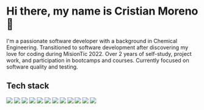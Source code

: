 # Hi there, my name is Cristian Moreno 👋

I'm a passionate software developer with a background in Chemical Engineering. Transitioned to software development after discovering my love for coding during MisionTic 2022. Over 2 years of self-study, project work, and participation in bootcamps and courses. Currently focused on software quality and testing.

## Tech stack

<p>
    <img src = "https://img.shields.io/badge/Java-ED8B00?style=for-the-badge&logo=openjdk&logoColor=white">
    <img src = "https://img.shields.io/badge/Python-14354C?style=for-the-badge&logo=python&logoColor=white">
    <img src = "https://img.shields.io/badge/C%23-239120?style=for-the-badge&logo=c-sharp&logoColor=white">
    <img src = "https://img.shields.io/badge/JavaScript-323330?style=for-the-badge&logo=javascript&logoColor=F7DF1E">
    <img src = "https://img.shields.io/badge/Spring-6DB33F?style=for-the-badge&logo=spring&logoColor=white">
    <img src = "https://img.shields.io/badge/Django-092E20?style=for-the-badge&logo=django&logoColor=white">
    <img src = "https://img.shields.io/badge/Flask-000000?style=for-the-badge&logo=flask&logoColor=white">
    <img src = "https://img.shields.io/badge/.NET-5C2D91?style=for-the-badge&logo=.net&logoColor=white">
    <img src = "https://img.shields.io/badge/React-20232A?style=for-the-badge&logo=react&logoColor=61DAFB">
    <img src = "https://img.shields.io/badge/MySQL-00000F?style=for-the-badge&logo=mysql&logoColor=white">
    <img src = "https://img.shields.io/badge/PostgreSQL-316192?style=for-the-badge&logo=postgresql&logoColor=white">
    <img src = "https://img.shields.io/badge/MongoDB-4EA94B?style=for-the-badge&logo=mongodb&logoColor=white">
</p>

<!--
**crismor13/crismor13** is a ✨ _special_ ✨ repository because its `README.md` (this file) appears on your GitHub profile.

Here are some ideas to get you started:

- 🔭 I’m currently working on ...
- 🌱 I’m currently learning ...
- 👯 I’m looking to collaborate on ...
- 🤔 I’m looking for help with ...
- 💬 Ask me about ...
- 📫 How to reach me: ...
- 😄 Pronouns: ...
- ⚡ Fun fact: ...
-->
